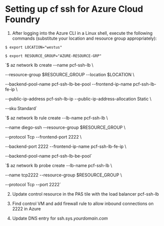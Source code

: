 # Setting up cf ssh for Azure Cloud Foundry

1. After logging into the Azure CLI in a Linux shell, execute the following commands (substitute your location and resource group appropriately):

  `$ export LOCATION="westus"`

  `$ export RESOURCE_GROUP="AZURE-RESOURCE-GRP"`

  `$ az network lb create --name pcf-ssh-lb \
  
  --resource-group $RESOURCE_GROUP --location $LOCATION \
  
  --backend-pool-name pcf-ssh-lb-be-pool --frontend-ip-name pcf-ssh-lb-fe-ip \
  
  --public-ip-address pcf-ssh-lb-ip --public-ip-address-allocation Static \
  
  --sku Standard`


  `$ az network lb rule create --lb-name pcf-ssh-lb \
  
  --name diego-ssh --resource-group $RESOURCE_GROUP \
  
  --protocol Tcp --frontend-port 2222 \
  
  --backend-port 2222 --frontend-ip-name pcf-ssh-lb-fe-ip \
  
  --backend-pool-name pcf-ssh-lb-be-pool`


  `$ az network lb probe create --lb-name pcf-ssh-lb \
  
  --name tcp2222 --resource-group $RESOURCE_GROUP \
  
  --protocol Tcp --port 2222`

2. Update control resource in the PAS tile with the load balancer pcf-ssh-lb

3. Find control VM and add firewall rule to allow inbound connections on 2222 in Azure

4. Update DNS entry for ssh.sys._yourdomain.com_

